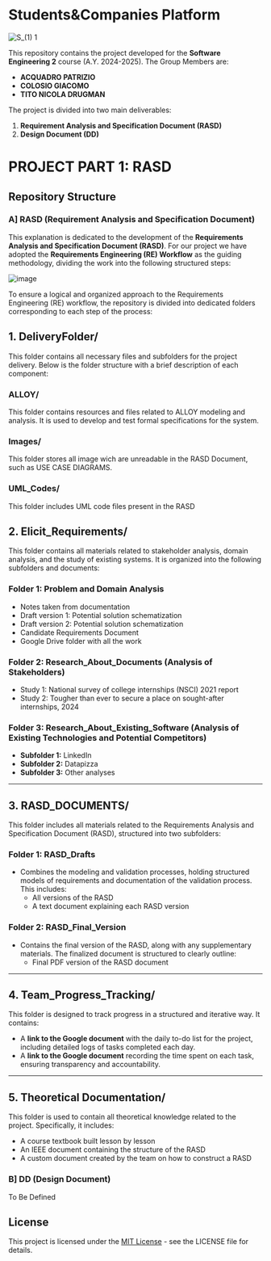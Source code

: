 # Students&Companies Platform 
![S_(1) 1](https://github.com/user-attachments/assets/44f049ca-be35-4686-b7c1-43c8ea70857c)

This repository contains the project developed for the **Software Engineering 2** course (A.Y. 2024-2025). The Group Members are: 
- **ACQUADRO PATRIZIO**
- **COLOSIO GIACOMO**
- **TITO NICOLA DRUGMAN**


The project is divided into two main deliverables:
1. **Requirement Analysis and Specification Document (RASD)**
2. **Design Document (DD)**

# PROJECT PART 1: RASD
## Repository Structure
### A] RASD (Requirement Analysis and Specification Document)
This explanation is dedicated to the development of the **Requirements Analysis and Specification Document (RASD)**. For our project we have adopted the **Requirements Engineering (RE) Workflow** as the guiding methodology, dividing the work into the following structured steps:

![image](https://github.com/user-attachments/assets/8d2f66a8-9068-42cb-84a3-c8d3ead98629)

To ensure a logical and organized approach to the Requirements Engineering (RE) workflow, the repository is divided into dedicated folders corresponding to each step of the process:

## **1. DeliveryFolder/**

This folder contains all necessary files and subfolders for the project delivery. Below is the folder structure with a brief description of each component:

### **ALLOY/**
This folder contains resources and files related to ALLOY modeling and analysis. It is used to develop and test formal specifications for the system.

### **Images/**
This folder stores all image wich are unreadable in the RASD Document, such as USE CASE DIAGRAMS.

### **UML_Codes/**
This folder includes UML code files present in the RASD

## **2. Elicit_Requirements/**

This folder contains all materials related to stakeholder analysis, domain analysis, and the study of existing systems. It is organized into the following subfolders and documents:

### **Folder 1: Problem and Domain Analysis**
- Notes taken from documentation
- Draft version 1: Potential solution schematization
- Draft version 2: Potential solution schematization
- Candidate Requirements Document
- Google Drive folder with all the work

### **Folder 2: Research_About_Documents (Analysis of Stakeholders)**
- Study 1: National survey of college internships (NSCI) 2021 report
- Study 2: Tougher than ever to secure a place on sought-after internships, 2024

### **Folder 3: Research_About_Existing_Software (Analysis of Existing Technologies and Potential Competitors)**
- **Subfolder 1:** LinkedIn
- **Subfolder 2:** Datapizza
- **Subfolder 3:** Other analyses

---

## **3. RASD_DOCUMENTS/**

This folder includes all materials related to the Requirements Analysis and Specification Document (RASD), structured into two subfolders:

### **Folder 1: RASD_Drafts**
- Combines the modeling and validation processes, holding structured models of requirements and documentation of the validation process. This includes:
  - All versions of the RASD
  - A text document explaining each RASD version

### **Folder 2: RASD_Final_Version**
- Contains the final version of the RASD, along with any supplementary materials. The finalized document is structured to clearly outline:
  - Final PDF version of the RASD document

---

## **4. Team_Progress_Tracking/**

This folder is designed to track progress in a structured and iterative way. It contains:
- A **link to the Google document** with the daily to-do list for the project, including detailed logs of tasks completed each day.
- A **link to the Google document** recording the time spent on each task, ensuring transparency and accountability.

---

## **5. Theoretical Documentation/**

This folder is used to contain all theoretical knowledge related to the project. Specifically, it includes:
- A course textbook built lesson by lesson
- An IEEE document containing the structure of the RASD
- A custom document created by the team on how to construct a RASD

### B] DD (Design Document)
To Be Defined





## License

This project is licensed under the [MIT License](LICENSE) - see the LICENSE file for details.
